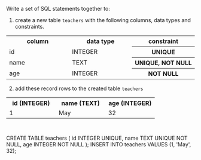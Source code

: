 Write a set of SQL statements together to:

1. create a new table `teachers` with the following columns, data types and constraints.

<table>
    <tr>
        <th width='33%'>column</th>
        <th width='33%'>data type</th>
        <th width='33%'>constraint</th>
    </tr>
    <tr>
        <td width='33%'>id</td>
        <td width='33%'>INTEGER</td>
        <th width='33%'>UNIQUE</th>
    </tr>
    <tr>
        <td width='33%'>name</td>
        <td width='33%'>TEXT</td>
        <th width='33%'>UNIQUE, NOT NULL</th>
    </tr>
    <tr>
        <td width='33%'>age</td>
        <td width='33%'>INTEGER</td>
        <th width='33%'>NOT NULL</th>
    </tr>
</table>

2. add these record rows to the created table `teachers`

<table>
    <tr>
        <th width='33%'>id (INTEGER)</th>
        <th width='33%'>name (TEXT)</th>
        <th width='33%'>age (INTEGER)</th>
    </tr>
    <tr>
        <td width='33%'>1</td>
        <td width='33%'>May</td>
        <td width='33%'>32</td>
    </tr>
</table>



<codeblock language="sql" dbName="students3-v1.db" focusTableAfterRun="teachers" type="exercise" testMode="fixedInput">
<code>

</code>

<solution>
CREATE TABLE teachers (
                        id INTEGER UNIQUE,
                        name TEXT UNIQUE NOT NULL,
                        age INTEGER NOT NULL
                      );
INSERT INTO teachers VALUES
                        (1, 'May', 32);
</solution>
</codeblock>
